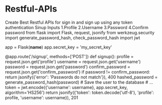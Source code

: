 # Restful-APIs
Create Best Restful APIs for sign in and sign up using any token authentication  Sinup Inputs  1.Profile 2.Username 3.Password 4.Confirm password
from flask import Flask, request, jsonify
from werkzeug.security import generate_password_hash, check_password_hash
import jwt

app = Flask(__name__)
app.secret_key = 'my_secret_key'

@app.route('/signup', methods=['POST'])
def signup():
    profile = request.json.get('profile')
    username = request.json.get('username')
    password = request.json.get('password')
    confirm_password = request.json.get('confirm_password')
    if password != confirm_password:
        return jsonify({'error': 'Passwords do not match'}), 400
    hashed_password = generate_password_hash(password)
    # Save the user to the database
    # ...
    token = jwt.encode({'username': username}, app.secret_key, algorithm='HS256')
    return jsonify({'token': token.decode('utf-8'), 'profile': profile, 'username': username}), 201
